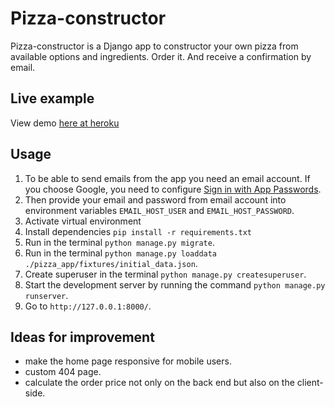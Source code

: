 # Pizza-constructor

Pizza-constructor is a Django app to constructor your own pizza from available options and ingredients. Order it. And
receive a confirmation by email.

## Live example

View demo [here at heroku](https://pizza-constructor.herokuapp.com/)

## Usage

1. To be able to send emails from the app you need an email account. If you choose Google, you need to
   configure [Sign in with App Passwords]( https://support.google.com/accounts/answer/185833?hl=en).
2. Then provide your email and password from email account into environment variables `EMAIL_HOST_USER` and `EMAIL_HOST_PASSWORD`.
3. Activate virtual environment
4. Install dependencies `pip install -r requirements.txt`
5. Run in the terminal `python manage.py migrate`.
6. Run in the terminal `python manage.py loaddata ./pizza_app/fixtures/initial_data.json`.
7. Create superuser in the terminal `python manage.py createsuperuser`.
8. Start the development server by running the command `python manage.py runserver`.
9. Go to `http://127.0.0.1:8000/`.

## Ideas for improvement

- make the home page responsive for mobile users.
- custom 404 page.
- calculate the order price not only on the back end but also on the client-side.
